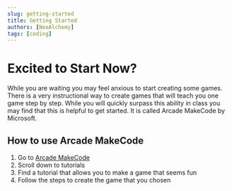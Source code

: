 ```yaml
---
slug: getting-started
title: Getting Started
authors: [NeoAlchemy]
tags: [coding]
---
```


# Excited to Start Now?

While you are waiting you may feel anxious to start creating some games.  There is a very instructional way to create games that will teach you one game step by step.  While you will quickly surpass this ability in class you may find that this is helpful to get started.  It is called Arcade MakeCode by Microsoft.

## How to use Arcade MakeCode

1. Go to [Arcade MakeCode](https://arcade.makecode.com/)
2. Scroll down to tutorials
3. Find a tutorial that allows you to make a game that seems fun
4. Follow the steps to create the game that you chosen

